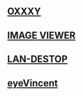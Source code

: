 
## [OXXXY](github.com/sergkrumas/oxxxy)

## [IMAGE VIEWER](github.com/sergkrumas/image_viewer)

## [LAN-DESTOP](github.com/sergkrumas/lan_desktop)

## [eyeVincent](github.com/sergkrumas/eye_vincent)
